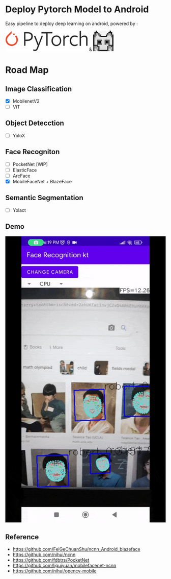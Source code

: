 # Deploy Pytorch Model to Android 
Easy pipeline to deploy deep learning on android, powered by :
<p>
<img src="https://raw.githubusercontent.com/kikirizki/pytorch_to_android-ncnn/master/Pytorch_logo.png"  height="64" /> &
<img src="https://raw.githubusercontent.com/kikirizki/pytorch_to_android-ncnn/master/256-ncnn.png"  height="64" />
</p>

# Road Map
## Image Classification
- [x] MobilenetV2
- [ ] ViT
## Object Detecction
- [ ] YoloX
## Face Recogniton
- [ ] PocketNet    [WIP]
- [ ] ElasticFace
- [ ] ArcFace
- [x] MobileFaceNet + BlazeFace
## Semantic Segmentation
- [ ] Yolact
## Demo
![](https://raw.githubusercontent.com/kikirizki/pytorch_to_android-ncnn/master/blazeface_mobilefacenet.gif)
## Reference 
- https://github.com/FeiGeChuanShu/ncnn_Android_blazeface
- https://github.com/nihui/ncnn
- https://github.com/fdbtrs/PocketNet
- https://github.com/liguiyuan/mobilefacenet-ncnn
- https://github.com/nihui/opencv-mobile
